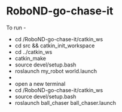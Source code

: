 # RoboND-go-chase-it
To run -
- cd /RoboND-go-chase-it/catkin_ws 
- cd src && catkin_init_workspace
- cd ../catkin_ws 
- catkin_make
- source devel/setup.bash
- roslaunch my_robot world.launch
- 
- open a new terminal
- cd /RoboND-go-chase-it/catkin_ws 
- source devel/setup.bash
- roslaunch ball_chaser ball_chaser.launch 

